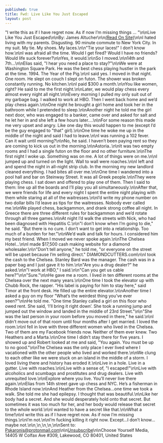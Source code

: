 ```yaml
---
published: true
title: Fwd: Live Like You Just Escaped
layout: post
---
```

\"I write this as if I have regret now. As if now I’m missing things …  \"\n\nLive Like You Just Escaped\n\nBy: James  Altucher\n\n[(Read On Site)](http://chooseyourself.acemlna.com/lt.php?s=52f1d044ab9e21f70e4294db413f5ef1&i=557A637A26A2801)\n\nI hated living with my parents. Disgusting. 90 minute commute to New York City. In my suit. My tie. My shoes. My laces.\n\n\"Tie your laces!\" I don’t know how.\n\nI was afraid all the time. Would I get fired? Would I have no friends? Would life suck forever?\n\nYes, it would.\n\nSo I moved.\n\n14th and 7th...\n\nElias said, \"I hear you need a place to stay?\"\n\nWe were at Washington Square Park. He was the best chess playing hustler in the park at the time. 1994. The Year of the Pig.\n\nI said yes. I moved in that night. One room. He slept on couch I slept on futon. The shower was broken constantly running. No kitchen.\n\nI paid $300 a month.\n\nYou like women, right? He said to me the first night.\n\nLater, we would play chess every almost every night all night.\n\nEvery morning I pulled my only suit out of my garbage bag. I walked to work at HBO. Then I went back home and we’d play chess again.\n\nOne night he brought a girl home and took her in the bathroom while I pretended to sleep.\n\nAnother night he told me the girl next door, who was engaged to a banker, came over and asked for salt and he let her in and she left a few hours later….\n\nFor some reason this made me very upset and angry. Like one day this would happen to me (except I’d be the guy engaged to \"that\" girl).\n\nOne time he woke me up in the middle of the night and said I had to leave.\n\nI was running a 102 fever. Can it wait until morning?\n\nNo, he said. I haven’t been paying rent so they are coming to kick us out in the morning.\n\nAstoria..\n\nIt was two empty rooms and I had a single futon on the floor and no other furniture.\n\nThe first night I woke up. Something was on me. A lot of things were on me.\n\nI jumped up and turned on the light. Wall to wall were roaches.\n\nI left and and spend the night in all-night strip club. In the morning my new landlord cleaned everything. I had bites all over me.\n\nOne time I wandered into a pool hall and bar on Steinway Street. It was all Greek people.\n\nThey were playing chess. I sat down and offered to play one of them. Then I said to them: line up all the boards and I’ll play you all simultaneously.\n\nAfter that, we were friends for life and every night I spent the entire night playing with them while staring at all of the waitresses.\n\nI’d write my phone number on two dollar bills I’d leave as tips for the waitresses. Nobody ever called me.\n\nWe played chess, backgammon, and drank strong coffee all night. In Greece there are three different rules for backgammon and we’d rotate through all three games.\n\nAt night I’d walk the streets with Nick, who had been diagnosed with Hepatitis C.\n\n\"I don’t know when I’m going to die,\" he said. \"But there is no cure. I don’t want to get into a relationship. Too much of a burden for her.\"\n\nWe’d walk and talk for hours. I considered him my best friend. When I moved we never spoke again.\n\nThe Chelsea Hotel...\n\nI made $17,500 cash making website for a diamond wholesaler.\n\n\"Don’t tell anyone,\" he told me, \"or everyone on the street will be upset because I’m selling direct.\" DIAMONDCUTTERS.com\n\nI took the cash to the Chelsea. Stanley Bard was the manager. The cash was in a paper bag and I just gave it to him.\n\n\"Are you a drug dealer?\" he asked.\n\n\"I work at HBO,\" I said.\n\n\"Can you get us cable here?\"\n\n\"Sure.\"\n\nHe gave me a room. I lived in ten different rooms at the Chelsea over the next many years.\n\nOne time I took the elevator up with Chubb Rock, the rapper. \"His label is paying for him to stay here,\" said Timor at the front desk. He filled up the entire elevator.\n\nAnother time I asked a guy on my floor \"What’s the weirdest thing you’ve ever seen?\"\n\nHe told me. \"One time Stanley called a girl on this floor who owed rent. She said, ‘I’ll bring it right down’. She took a running jump and jumped out the window and landed in the middle of 23rd Street.\"\n\n\"She was the last person in your room before you moved in there,\" he said.\n\nI didn’t move out of that room until four months after I get married. I loved the room.\n\nI fell in love with three different women who lived in the Chelsea. Two of them are my Facebook friends now. Neither of them ever knew. Two Heathers and a Marta.\n\nOne time I didn’t stay there for five years. I showed up and Robert looked at me and said, \"You again. You must be up to no good.\"\n\nThe Chelsea was the only place I ever lived where I vacationed with the other people who lived and worked there.\n\nWe clung to each other like we were stuck on an island in the middle of a storm. I loved living there and history has eroded it.\n\nLive in a hole. Live in a gutter. Live with roaches.\n\nLive with a sense of, \"I escaped!\"\n\nLive with alcoholics and scumbags and prostitutes and drug dealers. Live with unrequited love.\n\nExplore where you live. You’ll never live there again.\n\nElias from 14th street gave up chess and NYC. He’s a fisherman in Rhode Island now.\n\nAnd Heather from the Chelsea…one time we took a walk. She told me she had epilepsy. I thought that was beautiful.\n\nLike her body had a secret. And she would desperately hold onto that secret. But sometimes it was too much for her, and her body would release that secret to the whole world.\n\nI wanted to have a secret like that.\n\nWhat a time!\n\nI write this as if I have regret now. As if now I’m missing things.\n\nI’m not.\n\nI’m fucking killing it right now. Except…I don’t know… maybe not.\n\n[ ](http://chooseyourself.acemlna.com/lt.php?s=52f1d044ab9e21f70e4294db413f5ef1&i=557A637A26A2802)\n[ ](http://chooseyourself.acemlna.com/lt.php?s=52f1d044ab9e21f70e4294db413f5ef1&i=557A637A26A2803)\n[ ](http://chooseyourself.acemlna.com/lt.php?s=52f1d044ab9e21f70e4294db413f5ef1&i=557A637A26A2804)\n[ ](http://chooseyourself.acemlna.com/lt.php?s=52f1d044ab9e21f70e4294db413f5ef1&i=557A637A26A2805)\n\nSent to: Pskaronis@protonmail.com\n\n[Unsubscribe](http://chooseyourself.acemlna.com/proc.php?nl=26&c=557&m=637&s=52f1d044ab9e21f70e4294db413f5ef1&act=unsub)\n\nChoose Yourself Media, 14405 W Colfax Ave #309, Lakewood, CO 80401, United States